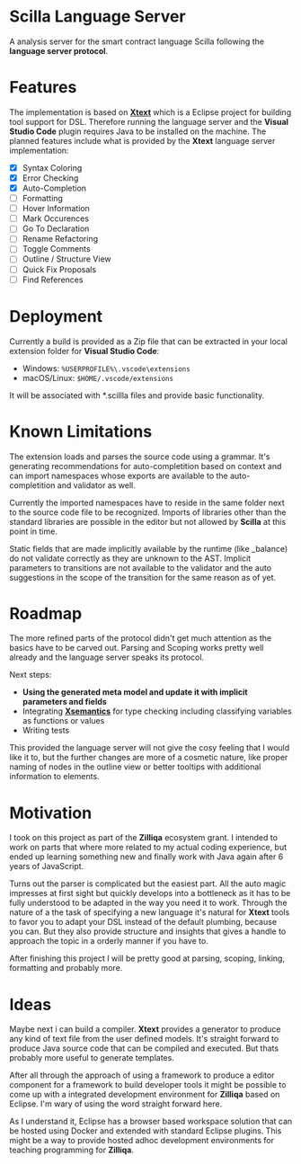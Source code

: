 # Scilla Language Server

A analysis server for the smart contract language Scilla following the **language server protocol**.

# Features

The implementation is based on [**Xtext**](https://www.eclipse.org/Xtext/) which is a Eclipse project for building tool support for DSL. Therefore running the language server and the **Visual Studio Code** plugin requires Java to be installed on the machine. The planned features include what is provided by the **Xtext** language server implementation:

 - [x] Syntax Coloring 
 - [x] Error Checking
 - [x] Auto-Completion
 - [ ] Formatting
 - [ ] Hover Information
 - [ ] Mark Occurences
 - [ ] Go To Declaration
 - [ ] Rename Refactoring
 - [ ] Toggle Comments
 - [ ] Outline / Structure View
 - [ ] Quick Fix Proposals
 - [ ] Find References

# Deployment

Currently a build is provided as a Zip file that can be extracted in your local extension folder for **Visual Studio Code**:

 - Windows:  `%USERPROFILE%\.vscode\extensions`
 - macOS/Linux:  `$HOME/.vscode/extensions`

 It will be associated with *.scillla files and provide basic functionality.

# Known Limitations

The extension loads and parses the source code using a grammar. It's generating recommendations for auto-completition based on context and can import namespaces whose exports are available to the auto-completition and validator as well.

Currently the imported namespaces have to reside in the same folder next to the source code file to be recognized. Imports of libraries other than the standard libraries are possible in the editor but not allowed by **Scilla** at this point in time.

Static fields that are made implicitly available by the runtime (like _balance) do not validate correctly as they are unknown to the AST. Implicit parameters to transitions are not available to the validator and the auto suggestions in the scope of the transition for the same reason as of yet. 

# Roadmap

The more refined parts of the protocol didn't get much attention as the basics have to be carved out. Parsing and Scoping works pretty well already and the language server speaks its protocol. 

Next steps:

 - **Using the generated meta model and update it with implicit parameters and fields**
 - Integrating [**Xsemantics**](https://github.com/eclipse/xsemantics)
   for type checking including classifying variables as functions or values
 - Writing tests

This provided the language server will not give the cosy feeling that I would like it to, but the further changes are more of a cosmetic nature, like proper naming of nodes in the outline view or better tooltips with additional information to elements. 

# Motivation

I took on this project as part of the **Zilliqa** ecosystem grant. I intended to work on parts that where more related to my actual coding experience, but ended up learning something new and finally work with Java again after 6 years of JavaScript. 

Turns out the parser is complicated but the easiest part. All the auto magic impresses at first sight but quickly develops into a bottleneck as it has to be fully understood to be adapted in the way you need it to work. Through the nature of a the task of specifying a new language it's natural for **Xtext** tools to favor you to adapt your DSL instead of the default plumbing, because you can. But they also provide structure and insights that gives a handle to approach the topic in a orderly manner if you have to.

After finishing this project I will be pretty good at parsing, scoping, linking, formatting and probably more. 

# Ideas

Maybe next i can build a compiler. **Xtext** provides a generator to produce any kind of text file from the user defined models. It's straight forward to produce Java source code that can be compiled and executed. But thats probably more useful to generate templates. 

After all through the approach of using a framework to produce a editor component for a framework to build developer tools it might be possible to come up with a integrated development environment for **Zilliqa** based on Eclipse. I'm wary of using the word straight forward here. 

As I understand it, Eclipse has a browser based workspace solution that can be hosted using Docker and extended with standard Eclipse plugins. This might be a way to provide hosted adhoc development environments for teaching programming for **Zilliqa**.
